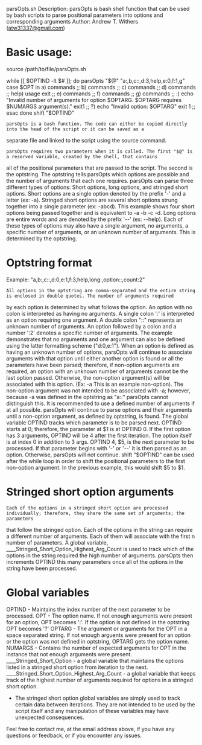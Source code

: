 parsOpts.sh 
Description: parsOpts is bash shell function that can be used by bash scripts to parse positional parameters into options and corresponding arguments 
Author: Andrew T. Withers (atw31337@gmail.com) 

# Basic usage: 

source /path/to/file/parsOpts.sh 

while [[ $OPTIND -lt $# ]]; do
	parsOpts "$@" "a:,b,c::,d:3,help,e:0,f:1,g"
	case $OPT in
	a)
		commands
		;;
	b)
		commands
		;;
	c)
		commands
		;;
	d)
		commands
		;;
	help)
		usage
		exit
		;;
	e)
		commands
		;;
	f)
		commands
		;;
	g)
		commands
		;;
	:)
		echo "Invalid number of arguments for option $OPTARG. $OPTARG requires $NUMARGS argument(s)."
		exit1
		;;
	?)
		echo "Invalid option: $OPTARG"
		exit 1
		;;
	esac 
done 
shift "$OPTIND" 

	parsOpts is a bash function. The code can either be copied directly into the head of the script or it can be saved as a 
separate file and linked to the script using the source command. 

	parsOpts requires two parameters when it is called. The first "$@" is a reserved variable, created by the shell, that contains 
all of the positional parameters that are passed to the script. The second is the optstring. The optstring tells parsOpts which 
options are possible and the number of arguments that each one requires. parsOpts can parse three different types of options: Short 
options, long options, and stringed short options. Short options are a single option denoted by the prefix '-' and a letter (ex: -a). 
Stringed short options are several short options strung together into a single parameter (ex: -abcd). This example shows four short 
options being passed together and is equivalent to -a -b -c -d. Long options are entire words and are denoted by the prefix '--' (ex: --help). 
Each of these types of options may also have a single argument, no arguments, a specific number of arguments, or an unknown number of arguments. 
This is determined by the optstring. 

# Optstring format 

Example: 
"a,b:,c::,d:0,e:1,f:3,help,long:,option::,count:2" 

	All options in the optstring are comma-separated and the entire string is enclosed in double quotes. The number of arguments required 
by each option is determined by what follows the option. An option with no colon is interpreted as having no arguments. A single colon ':' is 
interpreted as an option requiring one argument. A double colon "::" represents an unknown number of arguments. An option followed by a colon 
and a number ':2' denotes a specific number of arguments. The example demonstrates that no arguments and one argument can also be defined 
using the latter formatting scheme ("d:0,e:1"). When an option is defined as having an unknown number of options, parsOpts will 
continue to associate arguments with that option until either another option is found or all the parameters have been parsed; therefore, 
if non-option arguments are required, an option with an unknown number of arguments cannot be the last option passed. Otherwise, the non-option 
argument(s) will be associated with this option. (Ex: -a This is an example non-option). The non-option argument was not intended to be 
associated with -a; however, because -a was defined in the optstring as "a::" parsOpts cannot distinguish this. It is recommended to use a 
defined number of arguments if at all possible. 
	parsOpts will continue to parse options and their arguments until a non-option argument, as defined by optstring, is found. The 
global variable OPTIND tracks which parameter is to be parsed next. OPTIND starts at 0; therefore, the parameter at $1 is at OPTIND 0. 
If the first option has 3 arguments, OPTIND will be 4 after the first iteration. The option itself is at index 0 in addition to 3 args. 
OPTIND 4, $5, is the next parameter to be processed. If that parameter begins with '-' or '--' it is then parsed as an option. Otherwise, 
parsOpts will not continue. shift "$OPTIND" can be used after the while loop in order to shift the positional parameters to the first non-option 
argument. In the previous example, this would shift $5 to $1. 

# Stringed short option arguments 

	Each of the options in a stringed short option are processed individually; therefore, they share the same set of arguments; the parameters 
that follow the stringed option. Each of the options in the string can require a different number of arguments. Each of them will associate 
with the first n number of parameters. A global variable, ____Stringed_Short_Option_Highest_Arg_Count is used to track which of the options 
in the string required the high number of arguments. parsOpts then increments OPTIND this many parameters once all of the options in the 
string have been processed. 

# Global variables 

OPTIND - Maintains the index number of the next parameter to be processed. 
OPT - The option name. If not enough arguments were present for an option, OPT becomes ':'. If the option is not defined in the 
	optstring OPT becomes '?' 
OPTARG - The argument or arguments for the OPT in a space separated string. If not enough arguents were present for an option or 
	the option was not defined in optstring, OPTARG gets the option name. 
NUMARGS - Contains the number of expected arguments for OPT in the instance that not enough arguments were present. 
____Stringed_Short_Option - a global variable that maintains the options listed in a stringed short option from iteration to the next. 
____Stringed_Short_Option_Highest_Arg_Count - a global variable that keeps track of the highest number of arguments required for options in 
	a stringed short option.
  
* The stringed short option global variables are simply used to track certain data between iterations. They are not intended to be used by 
the script itself and any manipulation of these variables may have unexpected consequences.

Feel free to contact me, at the email address above, if you have any questions or feedback, or if you encounter any issues.    
